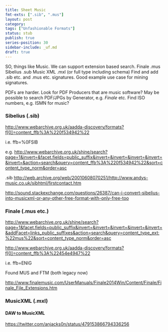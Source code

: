```yaml
---
title: Sheet Music
fmt-exts: [".sib", ".mus"]
layout: post
category:
tags: ["Unfashionable Formats"]
status: stub
publish: true
series-position: 30
sidebar-include: _uf.md
draft: true
---
```



SO, things like Music. 
We can support extension based search.
Finale .mus
Sibelius .sub
Music XML .mxl (or full type including schema)
Find and add .sib etc. and .mus etc. signatures. Good example use case for mining signatures.

PDFs are harder. Look for PDF Producers that are music software? 
May be possible to search PDF/JPGs by Generator, e.g.
*Finale*
etc.
Find ISO numbers, e.g. ISMN for music?


### Sibelius (.sib) ###

http://www.webarchive.org.uk/aadda-discovery/formats?f[0]=content_ffb%3A%220f534942%22

i.e. ffb=%0FSIB

e.g. http://www.webarchive.org.uk/shine/search?page=1&invert=&facet.fields=public_suffix&invert=&invert=&invert=&invert=&invert=&action=search&query=content_ffb%3A%220f534942%22&sort=content_type_norm&order=asc

.sib
http://web.archive.org/web/20010608070251/http://www.andys-music.co.uk/sibhtml/firstcontact.htm

http://sound.stackexchange.com/questions/26387/can-i-convert-sibelius-into-musicxml-or-any-other-free-format-with-only-free-too


### Finale (.mus etc.) ###

http://www.webarchive.org.uk/shine/search?page=1&facet.fields=public_suffix&invert=&invert=&invert=&invert=&invert=&addFacet=links_public_suffixes&action=search&query=content_type_ext:%22mus%22&sort=content_type_norm&order=asc

http://www.webarchive.org.uk/aadda-discovery/formats?f[0]=content_ffb%3A%22454e4947%22

i.e. ffb=ENIG

Found MUS and FTM (both legacy now)

http://www.finalemusic.com/UserManuals/Finale2014Win/Content/Finale/Finale_File_Extensions.htm

### MusicXML (.mxl) ###

#### DAW to MusicXML ####

https://twitter.com/anjacks0n/status/479153866794336256

